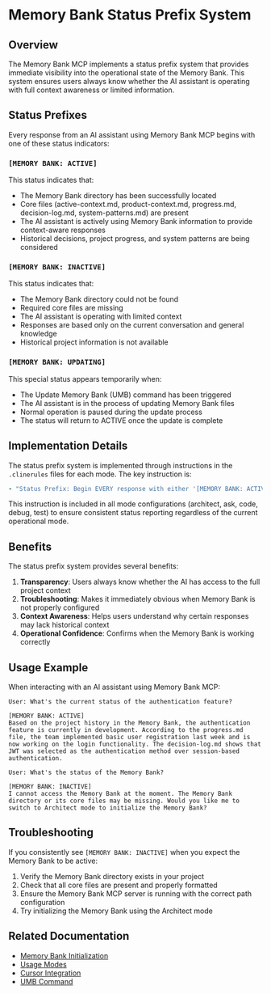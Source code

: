 # Memory Bank Status Prefix System

## Overview

The Memory Bank MCP implements a status prefix system that provides immediate visibility into the operational state of the Memory Bank. This system ensures users always know whether the AI assistant is operating with full context awareness or limited information.

## Status Prefixes

Every response from an AI assistant using Memory Bank MCP begins with one of these status indicators:

### `[MEMORY BANK: ACTIVE]`

This status indicates that:

- The Memory Bank directory has been successfully located
- Core files (active-context.md, product-context.md, progress.md, decision-log.md, system-patterns.md) are present
- The AI assistant is actively using Memory Bank information to provide context-aware responses
- Historical decisions, project progress, and system patterns are being considered

### `[MEMORY BANK: INACTIVE]`

This status indicates that:

- The Memory Bank directory could not be found
- Required core files are missing
- The AI assistant is operating with limited context
- Responses are based only on the current conversation and general knowledge
- Historical project information is not available

### `[MEMORY BANK: UPDATING]`

This special status appears temporarily when:

- The Update Memory Bank (UMB) command has been triggered
- The AI assistant is in the process of updating Memory Bank files
- Normal operation is paused during the update process
- The status will return to ACTIVE once the update is complete

## Implementation Details

The status prefix system is implemented through instructions in the `.clinerules` files for each mode. The key instruction is:

```yaml
- "Status Prefix: Begin EVERY response with either '[MEMORY BANK: ACTIVE]' or '[MEMORY BANK: INACTIVE]'"
```

This instruction is included in all mode configurations (architect, ask, code, debug, test) to ensure consistent status reporting regardless of the current operational mode.

## Benefits

The status prefix system provides several benefits:

1. **Transparency**: Users always know whether the AI has access to the full project context
2. **Troubleshooting**: Makes it immediately obvious when Memory Bank is not properly configured
3. **Context Awareness**: Helps users understand why certain responses may lack historical context
4. **Operational Confidence**: Confirms when the Memory Bank is working correctly

## Usage Example

When interacting with an AI assistant using Memory Bank MCP:

```
User: What's the current status of the authentication feature?

[MEMORY BANK: ACTIVE]
Based on the project history in the Memory Bank, the authentication feature is currently in development. According to the progress.md file, the team implemented basic user registration last week and is now working on the login functionality. The decision-log.md shows that JWT was selected as the authentication method over session-based authentication.

User: What's the status of the Memory Bank?

[MEMORY BANK: INACTIVE]
I cannot access the Memory Bank at the moment. The Memory Bank directory or its core files may be missing. Would you like me to switch to Architect mode to initialize the Memory Bank?
```

## Troubleshooting

If you consistently see `[MEMORY BANK: INACTIVE]` when you expect the Memory Bank to be active:

1. Verify the Memory Bank directory exists in your project
2. Check that all core files are present and properly formatted
3. Ensure the Memory Bank MCP server is running with the correct path configuration
4. Try initializing the Memory Bank using the Architect mode

## Related Documentation

- [Memory Bank Initialization](memory-bank-initialization.md)
- [Usage Modes](usage-modes.md)
- [Cursor Integration](cursor-integration.md)
- [UMB Command](umb-command.md)

